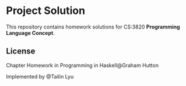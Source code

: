 # Project Solution
This repository contains homework solutions for CS:3820 **Programming Language Concept**.

## License
Chapter Homework in Programming in Haskell@Graham Hutton

Implemented by @Tailin Lyu
